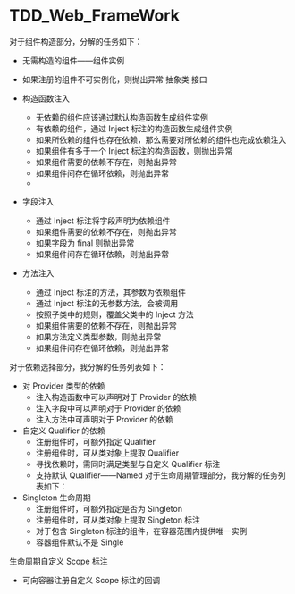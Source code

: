 # TDD_Web_FrameWork


对于组件构造部分，分解的任务如下：
- 无需构造的组件——组件实例
- 如果注册的组件不可实例化，则抛出异常
  抽象类
  接口
- 构造函数注入
  - 无依赖的组件应该通过默认构造函数生成组件实例
  - 有依赖的组件，通过 Inject 标注的构造函数生成组件实例
  - 如果所依赖的组件也存在依赖，那么需要对所依赖的组件也完成依赖注入
  - 如果组件有多于一个 Inject 标注的构造函数，则抛出异常
  - 如果组件需要的依赖不存在，则抛出异常
  - 如果组件间存在循环依赖，则抛出异常
  -
- 字段注入
  - 通过 Inject 标注将字段声明为依赖组件
  - 如果组件需要的依赖不存在，则抛出异常
  - 如果字段为 final 则抛出异常
  - 如果组件间存在循环依赖，则抛出异常
  
- 方法注入
  - 通过 Inject 标注的方法，其参数为依赖组件
  - 通过 Inject 标注的无参数方法，会被调用
  - 按照子类中的规则，覆盖父类中的 Inject 方法
  - 如果组件需要的依赖不存在，则抛出异常
  - 如果方法定义类型参数，则抛出异常
  - 如果组件间存在循环依赖，则抛出异常

对于依赖选择部分，我分解的任务列表如下：
- 对 Provider 类型的依赖
  - 注入构造函数中可以声明对于 Provider 的依赖
  - 注入字段中可以声明对于 Provider 的依赖
  - 注入方法中可声明对于 Provider 的依赖
- 自定义 Qualifier 的依赖
  - 注册组件时，可额外指定 Qualifier
  - 注册组件时，可从类对象上提取 Qualifier
  - 寻找依赖时，需同时满足类型与自定义 Qualifier 标注
  - 支持默认 Qualifier——Named
对于生命周期管理部分，我分解的任务列表如下：
- Singleton 生命周期
  - 注册组件时，可额外指定是否为 Singleton
  - 注册组件时，可从类对象上提取 Singleton 标注
  - 对于包含 Singleton 标注的组件，在容器范围内提供唯一实例
  - 容器组件默认不是 Single

生命周期自定义 Scope 标注
- 可向容器注册自定义 Scope 标注的回调
